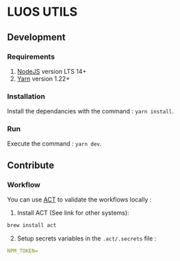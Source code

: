 # LUOS UTILS

## Development

### Requirements

1. [NodeJS](https://nodejs.org/) version LTS 14+
2. [Yarn](https://yarnpkg.com/) version 1.22+

### Installation

Install the dependancies with the command : `yarn install`.

### Run

Execute the command : `yarn dev`.

## Contribute

### Workflow

You can use [ACT](https://github.com/nektos/act#installation-through-package-managers) to validate the workflows locally :

1. Install ACT (See link for other systems):

```sh
brew install act
```

2. Setup secrets variables in the `.act/.secrets` file :

```yml
NPM_TOKEN=
```
